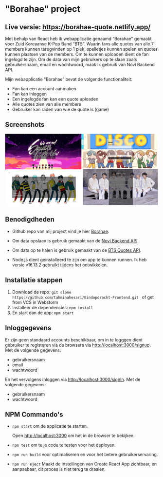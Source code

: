 # "Borahae" project

## Live versie: https://borahae-quote.netlify.app/
Met behulp van React heb ik webapplicatie genaamd “Borahae" gemaakt voor Zuid Koreaanse K-Pop Band “BTS”. Waarin fans alle quotes van alle 7 members kunnen terugvinden op 1 plek, spelletjes kunnen spelen en quotes kunnen plaatsen van de members. Om te kunnen uploaden dient de fan ingelogd te zijn. Om de data van mijn gebruikers op te slaan zoals gebruikersnaam, email en wachtwoord, maak ik gebruik van Novi Backend API.

Mijn webapplicatie “Borahae” bevat de volgende functionaliteit:

- Fan kan een account aanmaken
- Fan kan inloggen
- Een ingelogde fan kan een quote uploaden
- Alle quotes zien van alle members
- Gebruiker kan raden van wie de quote is (game)

## Screenshots

![This is home page](./src/img/screenshots.png)

## Benodigdheden

- Github repo van mij project vind je hier [Borahae](https://github.com/tahminahesari/Eindopdracht-Frontend.git).

- Om data opslaan is gebruik gemaakt van de [Novi Backend API](https://github.com/hogeschoolnovi/novi-educational-backend-documentation).

- Om data op te halen is gebruik gemaakt van de [BTS Quotes API](https://github.com/oanhgle/bangtan-api).

- Node.js dient geinstalleerd te zijn om app te kunnen runnen. Ik heb versie v16.13.2 gebruikt tijdens het ontwikkelen.

## Installatie stappen

1. Download de repo: `git clone https://github.com/tahminahesari/Eindopdracht-Frontend.git ` of get from VCS in Webstorm
2. Installeer de dependencies: `npm install`
3. En start dan de app: `npm start`

## Inloggegevens

Er zijn geen standaard accounts beschikbaar, om in te logggen dient gebruiker te registeren via de browsers via [http://localhost:3000/signup](http://localhost:3000/signup).
Met de volgende gegevens:

- gebruikersnaam
- email
- wachtwoord

En het vervolgens inloggen via [http://localhost:3000/signIn](http://localhost:3000/signIn).
Met de volgende gegevens:

- gebruikersnaam
- wachtwoord

## NPM Commando's

- `npm start`
  om de applicatie te starten.

  Open [http://localhost:3000](http://localhost:3000) om het in de browser te bekijken.

- `npm test`
  om te je code te testen voor het deployen.

- `npm run build`
  voor optimaliseren en voor het betere gebruikerservaring.

- `npm run eject`
  Maakt de instellingen van Create React App zichtbaar, en aanpasbaar, dit proces is niet terug te draaien.
